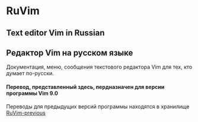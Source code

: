 # RuVim
## Text editor Vim in Russian
## Редактор Vim на русском языке
Документация, меню, сообщения текстового редактора Vim для тех, кто думает по-русски.

#### Перевод, представленный здесь, пердназначен для версии программы Vim __9.0__

Переводы для предыдущих версий программы находятся в хранилище [RuVim-previous](https://github.com/RestorerZ/RuVim-previous)




